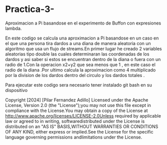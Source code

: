 # Practica-3-
Aproximacion a Pi basandose en el experimento de Buffon con expresiones lambda. 

En este codigo se calcula una aproximacion a  Pi basandose en un caso en el que una persona tira dardos a una diana de manera aleatoria con un algoritmo que usa un flujo de streams.En primer lugar he creado 2 variables aleatorias tipo double las cuales determinaran las coordenadas de los dardos y asi saber si estos se encuentran dentro de la diana o fuera con un radio de 1.Con la operacion x2+y2 que sea menos que 1 , en este caso el radio de la diana .Por ultimo calcula la aproximacion como 4 multiplicado por la division de los dardos dentro del circulo y los dardos totales .

Para ejecutar este codigo sera necesario tener instalado git bash en su dispositivo 

Copyright [2024] [Pilar Fernandez Adillo] Licensed under the Apache License, Version 2.0 (the "License");you may not use this file except in compliance with the License.You may obtain a copy of the License at http://www.apache.org/licenses/LICENSE-2.0Unless required by applicable law or agreed to in writing, softwaredistributed under the License is distributed on an "AS IS" BASIS,WITHOUT WARRANTIES OR CONDITIONS OF ANY KIND, either express or implied.See the License for the specific language governing permissions andlimitations under the License.
